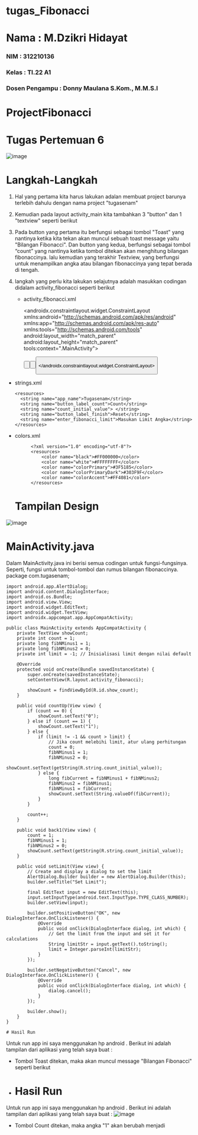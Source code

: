 # tugas_Fibonacci
# Nama           : M.Dzikri Hidayat 
### NIM            : 312210136
### Kelas          : TI.22 A1
### Dosen Pengampu : Donny Maulana S.Kom., M.M.S.I

# ProjectFibonacci

# Tugas Pertemuan 6
![image](https://github.com/dzikri226/tugas_Fibonacci/assets/122372727/fd32d3c2-755f-4638-ac8a-a79fa56f78c6)

# Langkah-Langkah

1. Hal yang pertama kita harus lakukan adalan membuat project barunya terlebih dahulu dengan nama project "tugasenam"

2. Kemudian pada layout activity_main kita tambahkan 3 "button" dan 1 "textview" seperti berikut

3. Pada button yang pertama itu berfungsi sebagai tombol "Toast" yang nantinya ketika kita tekan akan muncul sebuah toast message yaitu "Bilangan Fibonacci". Dan button yang kedua, berfungsi sebagai tombol “count” yang nantinya ketika tombol ditekan akan menghitung bilangan fibonaccinya. lalu kemudian yang terakhir Textview, yang berfungsi untuk menampilkan angka atau bilangan fibonaccinya yang tepat berada di tengah.

4. langkah yang perlu kita lakukan selajutnya adalah masukkan codingan didalam activity_fibonacci seperti berikut
    * activity_fibonacci.xml
  
        <?xml version="1.0" encoding="utf-8"?>
        <androidx.constraintlayout.widget.ConstraintLayout
            xmlns:android="http://schemas.android.com/apk/res/android"
            xmlns:app="http://schemas.android.com/apk/res-auto"
            xmlns:tools="http://schemas.android.com/tools"
            android:layout_width="match_parent"
            android:layout_height="match_parent"
            tools:context=".MainActivity">
    
        <Button
            android:id="@+id/button_limit"
            android:layout_width="0dp"
            android:layout_height="wrap_content"
            android:layout_marginEnd="8dp"
            android:layout_marginStart="8dp"
            android:layout_marginTop="8dp"
            android:background="@color/colorPrimary"
            android:onClick="setLimit"
            android:textColor="@android:color/white"
            android:text="@string/enter_fibonacci_limit"
            app:layout_constraintEnd_toEndOf="parent"
            app:layout_constraintStart_toStartOf="parent"
            app:layout_constraintTop_toTopOf="parent"
            tools:ignore="UsingOnClickInXml,VisualLintButtonSize"/>
    
    
        <Button
            android:id="@+id/button_count"
            android:layout_width="190dp"
            android:layout_height="48dp"
            android:layout_marginStart="8dp"
            android:layout_marginEnd="8dp"
            android:layout_marginBottom="8dp"
            android:background="@color/colorPrimary"
            android:onClick="countUp"
            android:text="@string/button_label_count"
            android:textColor="@android:color/white"
            app:layout_constraintBottom_toBottomOf="parent"
            app:layout_constraintEnd_toEndOf="parent"
            app:layout_constraintHorizontal_bias="0.0"
            app:layout_constraintStart_toStartOf="parent"
            tools:ignore="UsingOnClickInXml,VisualLintButtonSize" />
    
        <Button
            android:id="@+id/button_finish"
            android:layout_width="190dp"
            android:layout_height="48dp"
            android:layout_marginStart="8dp"
            android:layout_marginEnd="8dp"
            android:layout_marginBottom="8dp"
            android:background="@color/colorPrimary"
            android:onClick="back1"
            android:text="@string/button_label_finish"
            android:textColor="@android:color/white"
            app:layout_constraintBottom_toBottomOf="parent"
            app:layout_constraintEnd_toEndOf="parent"
            app:layout_constraintHorizontal_bias="1.0"
            app:layout_constraintStart_toStartOf="parent"
            tools:ignore="UsingOnClickInXml" />
    
        <TextView
            android:id="@+id/show_count"
            android:layout_width="0dp"
            android:layout_height="0dp"
            android:layout_marginStart="8dp"
            android:layout_marginTop="8dp"
            android:layout_marginEnd="8dp"
            android:layout_marginBottom="8dp"
            android:background="#FFFF00"
            android:gravity="center_vertical"
            android:text="@string/count_initial_value"
            android:textAlignment="center"
            android:textColor="@color/colorPrimary"
            android:textSize="160sp"
            android:textStyle="bold"
            app:layout_constraintBottom_toTopOf="@id/button_count"
            app:layout_constraintEnd_toEndOf="parent"
            app:layout_constraintStart_toStartOf="parent"
            app:layout_constraintTop_toBottomOf="@id/button_limit"
            tools:ignore="RtlCompat" />
    
        </androidx.constraintlayout.widget.ConstraintLayout>
   
  * strings.xml
 
        <resources>
          <string name="app_name">Tugasenam</string>
          <string name="button_label_count">Count</string>
          <string name="count_initial_value"> </string>
          <string name="button_label_finish">Reset</string>
          <string name="enter_fibonacci_limit">Masukan Limit Angka</string>
        </resources>
    
* colors.xml
   
            <?xml version="1.0" encoding="utf-8"?>
            <resources>
                <color name="black">#FF000000</color>
                <color name="white">#FFFFFFFF</color>
                <color name="colorPrimary">#3F5185</color>
                <color name="colorPrimaryDark">#303F9F</color>
                <color name="colorAccent">#FF4081</color>
            </resources>

  
  # Tampilan Design
![image](https://github.com/dzikri226/tugas_Fibonacci/assets/122372727/62f4ce79-1eee-45a4-957b-3c609e3e7b34)

 # MainActivity.java

  Dalam MainActivity.java ini berisi semua codingan untuk fungsi-fungsinya. Seperti, fungsi untuk 
  tombol-tombol dan rumus bilangan fibonaccinya.
      package com.tugasenam;
    
    import android.app.AlertDialog;
    import android.content.DialogInterface;
    import android.os.Bundle;
    import android.view.View;
    import android.widget.EditText;
    import android.widget.TextView;
    import androidx.appcompat.app.AppCompatActivity;
    
    public class MainActivity extends AppCompatActivity {
        private TextView showCount;
        private int count = 1;
        private long fibNMinus1 = 1;
        private long fibNMinus2 = 0;
        private int limit = -1; // Inisialisasi limit dengan nilai default
    
        @Override
        protected void onCreate(Bundle savedInstanceState) {
            super.onCreate(savedInstanceState);
            setContentView(R.layout.activity_fibonacci);
    
            showCount = findViewById(R.id.show_count);
        }
    
        public void countUp(View view) {
            if (count == 0) {
                showCount.setText("0");
            } else if (count == 1) {
                showCount.setText("1");
            } else {
                if (limit != -1 && count > limit) {
                    // Jika count melebihi limit, atur ulang perhitungan
                    count = 0;
                    fibNMinus1 = 1;
                    fibNMinus2 = 0;
                    showCount.setText(getString(R.string.count_initial_value));
                } else {
                    long fibCurrent = fibNMinus1 + fibNMinus2;
                    fibNMinus2 = fibNMinus1;
                    fibNMinus1 = fibCurrent;
                    showCount.setText(String.valueOf(fibCurrent));
                }
            }
    
            count++;
        }
    
        public void back1(View view) {
            count = 1;
            fibNMinus1 = 1;
            fibNMinus2 = 0;
            showCount.setText(getString(R.string.count_initial_value));
        }
    
        public void setLimit(View view) {
            // Create and display a dialog to set the limit
            AlertDialog.Builder builder = new AlertDialog.Builder(this);
            builder.setTitle("Set Limit");
    
            final EditText input = new EditText(this);
            input.setInputType(android.text.InputType.TYPE_CLASS_NUMBER);
            builder.setView(input);
    
            builder.setPositiveButton("OK", new DialogInterface.OnClickListener() {
                @Override
                public void onClick(DialogInterface dialog, int which) {
                    // Get the limit from the input and set it for calculations
                    String limitStr = input.getText().toString();
                    limit = Integer.parseInt(limitStr);
                }
            });
    
            builder.setNegativeButton("Cancel", new DialogInterface.OnClickListener() {
                @Override
                public void onClick(DialogInterface dialog, int which) {
                    dialog.cancel();
                }
            });
    
            builder.show();
        }
    }

    # Hasil Run

Untuk run app ini saya menggunakan hp android . Berikut ini adalah tampilan dari aplikasi yang telah saya buat :

* Tombol Toast ditekan, maka akan muncul message "Bilangan Fibonacci" seperti berikut
* # Hasil Run

Untuk run app ini saya menggunakan hp android . Berikut ini adalah tampilan dari aplikasi yang telah saya buat :
![image](https://github.com/dzikri226/tugas_Fibonacci/assets/122372727/76f1df29-3913-4a94-8975-3bc65be8e2e9)
* Tombol Count ditekan, maka angka "1" akan berubah menjadi





